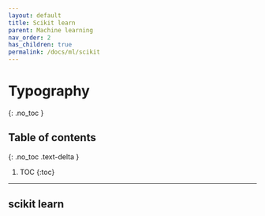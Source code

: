 ```yaml
---
layout: default
title: Scikit learn
parent: Machine learning
nav_order: 2
has_children: true
permalink: /docs/ml/scikit
---
```


# Typography
{: .no_toc }

## Table of contents
{: .no_toc .text-delta }

1. TOC
{:toc}

---

## scikit learn 

